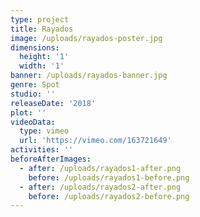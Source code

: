 ```yaml
---
type: project
title: Rayados
image: /uploads/rayados-poster.jpg
dimensions:
  height: '1'
  width: '1'
banner: /uploads/rayados-banner.jpg
genre: Spot
studio: ''
releaseDate: '2018'
plot: ''
videoData:
  type: vimeo
  url: 'https://vimeo.com/163721649'
activities: ''
beforeAfterImages:
  - after: /uploads/rayados1-after.png
    before: /uploads/rayados1-before.png
  - after: /uploads/rayados2-after.png
    before: /uploads/rayados2-before.png
---
```


